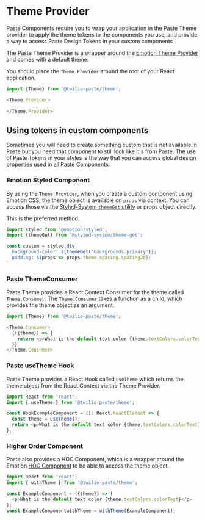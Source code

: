 <!-- STORY -->

# Theme Provider

Paste Components require you to wrap your application in the Paste Theme provider to apply the theme tokens to the components you use, and provide a way to access Paste Design Tokens in your custom components.

The Paste Theme Provider is a wrapper around the [Emotion Theme Provider](https://emotion.sh/docs/emotion-theming) and comes with a default theme.

You should place the `Theme.Provider` around the root of your React application.

```js
import {Theme} from '@twilio-paste/theme';

<Theme.Provider>
  ...
</Theme.Provider>
```

## Using tokens in custom components

Sometimes you will need to create something custom that is not available in Paste but you need that component to still look like it's from Paste. The use of Paste Tokens in your styles is the way that you can access global design properties used in all Paste Components.

### Emotion Styled Component

By using the `Theme.Provider`, when you create a custom component using Emotion CSS, the theme object is available on `props` via context. You can access those via the [Styled-System `themeGet` utility](https://styled-system.com/api#themeget) or props object directly.

This is the preferred method.

```js
import styled from '@emotion/styled';
import {themeGet} from '@styled-system/theme-get';

const custom = styled.div`
  background-color: ${themeGet('backgrounds.primary')};
  padding: ${props => props.theme.spacing.spacing20};
`
```

### Paste ThemeConsumer

Paste Theme provides a React Context Consumer for the theme called `Theme.Consumer`. The `Theme.Consumer` takes a function as a child, which provides the theme object as an argument.

```js
import {Theme} from '@twilio-paste/theme';

<Theme.Consumer>
  {({theme}) => {
    return <p>What is the default text color {theme.textColors.colorText}</p>;
  }}
</Theme.Consumer>
```

### Paste useTheme Hook

Paste Theme provides a React Hook called `useTheme` which returns the theme object from the React Context via the Theme Provider.

```js
import React from 'react';
import { useTheme } from '@twilio-paste/theme';

const HookExampleComponent = (): React.ReactElement => {
  const theme = useTheme();
  return <p>What is the default text color {theme.textColors.colorText}</p>;
};
```

### Higher Order Component

Paste also provides a HOC Component, which is a wrapper around the Emotion [HOC Component](https://emotion.sh/docs/emotion-theming#withthemecomponent-reactcomponenttype-reactcomponenttype) to be able to access the theme object.

```js
import React from 'react';
import { withTheme } from '@twilio-paste/theme';

const ExampleComponent = ({theme}) => (
  <p>What is the default text color {theme.textColors.colorText}</p>
);
const ExampleComponentwithTheme = withTheme(ExampleComponent);
```

